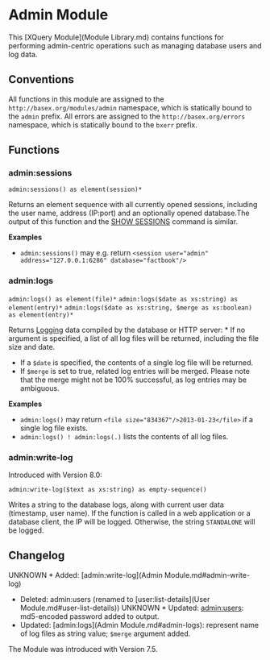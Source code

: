 
# Admin Module
 


 
This [XQuery Module](Module Library.md) contains functions for performing admin-centric operations such as managing database users and log data. 

 
## Conventions

All functions in this module are assigned to the `http://basex.org/modules/admin` namespace, which is statically bound to the `admin` prefix. All errors are assigned to the `http://basex.org/errors` namespace, which is statically bound to the `bxerr` prefix. 

 
## Functions

### admin:sessions

`admin:sessions() as element(session)*`

Returns an element sequence with all currently opened sessions, including the user name, address (IP:port) and an optionally opened database.The output of this function and the [SHOW SESSIONS](Commands.md#SHOW_SESSIONS) command is similar. 

**Examples**

 * `admin:sessions()`  may e.g. return `<session user="admin" address="127.0.0.1:6286" database="factbook"/>`


### admin:logs

`admin:logs() as element(file)*`
`admin:logs($date as xs:string) as element(entry)*`
`admin:logs($date as xs:string, $merge as xs:boolean) as element(entry)*`

Returns [Logging](Logging.md) data compiled by the database or HTTP server:  * If no argument is specified, a list of all log files will be returned, including the file size and date. 
 * If a `$date` is specified, the contents of a single log file will be returned. 
 * If `$merge` is set to true, related log entries will be merged. Please note that the merge might not be 100% successful, as log entries may be ambiguous. 


**Examples**

 * `admin:logs()`  may return `<file size="834367"/>2013-01-23</file>` if a single log file exists. 
 * `admin:logs() ! admin:logs(.)`  lists the contents of all log files. 


### admin:write-log

Introduced with Version 8.0: 


`admin:write-log($text as xs:string) as empty-sequence()`

Writes a string to the database logs, along with current user data (timestamp, user name). If the function is called in a web application or a database client, the IP will be logged. Otherwise, the string `STANDALONE` will be logged. 

 
## Changelog
UNKNOWN * Added: [admin:write-log](Admin Module.md#admin-write-log)
 * Deleted: admin:users (renamed to [user:list-details](User Module.md#user-list-details)) 
UNKNOWN * Updated: [admin:users](.md): md5-encoded password added to output. 
 * Updated: [admin:logs](Admin Module.md#admin-logs): represent name of log files as string value; `$merge` argument added. 

The Module was introduced with Version 7.5. 

